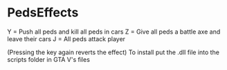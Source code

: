 # PedsEffects

Y = Push all peds and kill all peds in cars
Z = Give all peds a battle axe and leave their cars
J = All peds attack player

(Pressing the key again reverts the effect)
To install put the .dll file into the scripts folder in GTA V's files